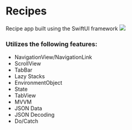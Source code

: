 # Recipes

Recipe app built using the SwiftUI framework
![](Recipes/Demo/RecipesDemoGIF.gif)

### Utilizes the following features:
- NavigationView/NavigationLink
- ScrollView
- TabBar
- Lazy Stacks
- EnvironmentObject
- State
- TabView
- MVVM
- JSON Data
- JSON Decoding
- Do/Catch
